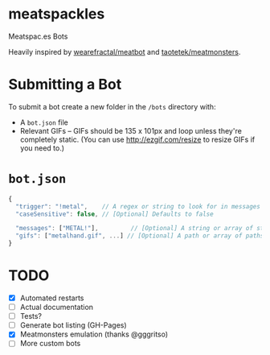 meatspackles
============

Meatspac.es Bots

Heavily inspired by [wearefractal/meatbot](https://github.com/wearefractal/meatbot) and [taotetek/meatmonsters](https://github.com/taotetek/meatmonsters).

Submitting a Bot
================

To submit a bot create a new folder in the `/bots` directory with:
- A `bot.json` file
- Relevant GIFs – GIFs should be 135 x 101px and loop unless they're completely static.
  (You can use http://ezgif.com/resize to resize GIFs if you need to.)

`bot.json`
==========

```js
{
  "trigger": "!metal",    // A regex or string to look for in messages
  "caseSensitive": false, // [Optional] Defaults to false

  "messages": ["METAL!"],         // [Optional] A string or array of strings
  "gifs": ["metalhand.gif", ...] // [Optional] A path or array of paths
}
```


TODO
====

- [x] Automated restarts
- [ ] Actual documentation
- [ ] Tests?
- [ ] Generate bot listing (GH-Pages)
- [x] Meatmonsters emulation (thanks @gggritso)
- [ ] More custom bots
